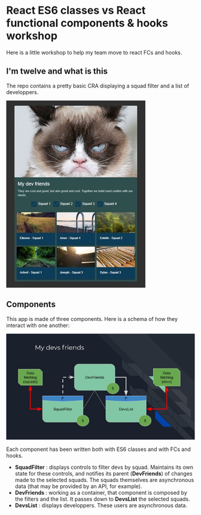 # React ES6 classes vs React functional components & hooks workshop

Here is a little workshop to help my team move to react FCs and hooks.

## I'm twelve and what is this

The repo contains a pretty basic CRA displaying a squad filter and a list of developpers.

![My dev friends UI](./misc/MyDevsFriends-UI.jpg)

## Components

This app is made of three components. Here is a schema of how they interact with one another:

![My dev friends](./misc/MyDevsFriends.jpg)

Each component has been written both with ES6 classes and with FCs and hooks.

- **SquadFilter** : displays controls to filter devs by squad. Maintains its own state for these controls, and notifies its parent (**DevFriends**) of changes made to the selected squads. The squads themselves are asynchronous data (that may be provided by an API, for example).
- **DevFriends** : working as a container, that component is composed by the filters and the list. It passes down to **DevsList** the selected squads.
- **DevsList** : displays developpers. These users are asynchronous data.
